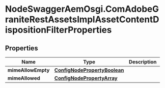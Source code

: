 # NodeSwaggerAemOsgi.ComAdobeGraniteRestAssetsImplAssetContentDispositionFilterProperties

## Properties
Name | Type | Description | Notes
------------ | ------------- | ------------- | -------------
**mimeAllowEmpty** | [**ConfigNodePropertyBoolean**](ConfigNodePropertyBoolean.md) |  | [optional] 
**mimeAllowed** | [**ConfigNodePropertyArray**](ConfigNodePropertyArray.md) |  | [optional] 


